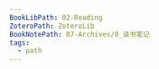 ```yaml
---
BookLibPath: 02-Reading
ZoteroPath: ZoteroLib
BookNotePath: 07-Archives/0_读书笔记
tags:
  - path
---
```


